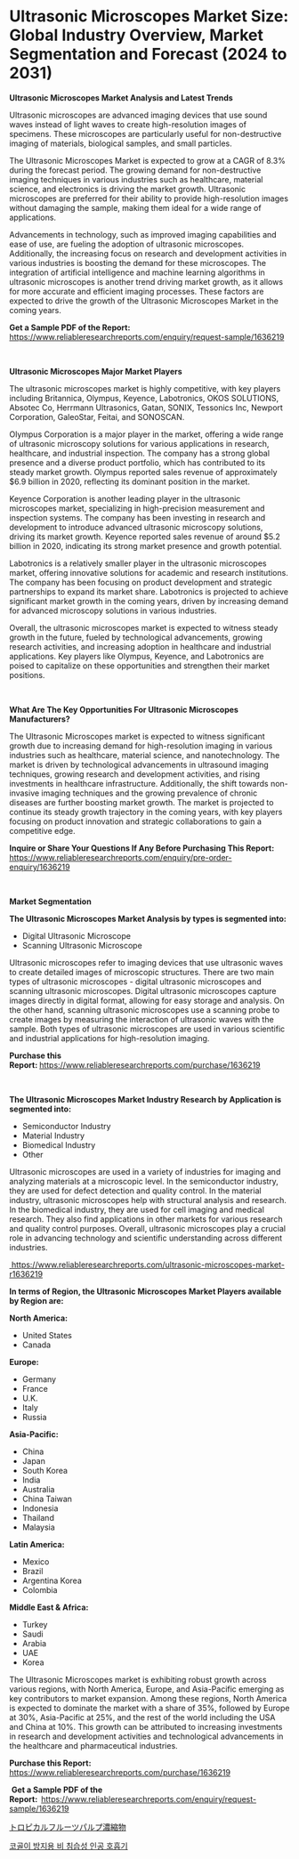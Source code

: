<p><h1>Ultrasonic Microscopes Market Size: Global Industry Overview, Market Segmentation and Forecast (2024 to 2031)</h1></p><p><strong>Ultrasonic Microscopes Market Analysis and Latest Trends</strong></p>
<p><p>Ultrasonic microscopes are advanced imaging devices that use sound waves instead of light waves to create high-resolution images of specimens. These microscopes are particularly useful for non-destructive imaging of materials, biological samples, and small particles.</p><p>The Ultrasonic Microscopes Market is expected to grow at a CAGR of 8.3% during the forecast period. The growing demand for non-destructive imaging techniques in various industries such as healthcare, material science, and electronics is driving the market growth. Ultrasonic microscopes are preferred for their ability to provide high-resolution images without damaging the sample, making them ideal for a wide range of applications.</p><p>Advancements in technology, such as improved imaging capabilities and ease of use, are fueling the adoption of ultrasonic microscopes. Additionally, the increasing focus on research and development activities in various industries is boosting the demand for these microscopes. The integration of artificial intelligence and machine learning algorithms in ultrasonic microscopes is another trend driving market growth, as it allows for more accurate and efficient imaging processes. These factors are expected to drive the growth of the Ultrasonic Microscopes Market in the coming years.</p></p>
<p><strong>Get a Sample PDF of the Report:&nbsp;</strong> <a href="https://www.reliableresearchreports.com/enquiry/request-sample/1636219">https://www.reliableresearchreports.com/enquiry/request-sample/1636219</a></p>
<p>&nbsp;</p>
<p><strong>Ultrasonic Microscopes Major Market Players</strong></p>
<p><p>The ultrasonic microscopes market is highly competitive, with key players including Britannica, Olympus, Keyence, Labotronics, OKOS SOLUTIONS, Absotec Co, Herrmann Ultrasonics, Gatan, SONIX, Tessonics Inc, Newport Corporation, GaleoStar, Feitai, and SONOSCAN. </p><p>Olympus Corporation is a major player in the market, offering a wide range of ultrasonic microscopy solutions for various applications in research, healthcare, and industrial inspection. The company has a strong global presence and a diverse product portfolio, which has contributed to its steady market growth. Olympus reported sales revenue of approximately $6.9 billion in 2020, reflecting its dominant position in the market.</p><p>Keyence Corporation is another leading player in the ultrasonic microscopes market, specializing in high-precision measurement and inspection systems. The company has been investing in research and development to introduce advanced ultrasonic microscopy solutions, driving its market growth. Keyence reported sales revenue of around $5.2 billion in 2020, indicating its strong market presence and growth potential.</p><p>Labotronics is a relatively smaller player in the ultrasonic microscopes market, offering innovative solutions for academic and research institutions. The company has been focusing on product development and strategic partnerships to expand its market share. Labotronics is projected to achieve significant market growth in the coming years, driven by increasing demand for advanced microscopy solutions in various industries.</p><p>Overall, the ultrasonic microscopes market is expected to witness steady growth in the future, fueled by technological advancements, growing research activities, and increasing adoption in healthcare and industrial applications. Key players like Olympus, Keyence, and Labotronics are poised to capitalize on these opportunities and strengthen their market positions.</p></p>
<p>&nbsp;</p>
<p><strong>What Are The Key Opportunities For Ultrasonic Microscopes Manufacturers?</strong></p>
<p><p>The Ultrasonic Microscopes market is expected to witness significant growth due to increasing demand for high-resolution imaging in various industries such as healthcare, material science, and nanotechnology. The market is driven by technological advancements in ultrasound imaging techniques, growing research and development activities, and rising investments in healthcare infrastructure. Additionally, the shift towards non-invasive imaging techniques and the growing prevalence of chronic diseases are further boosting market growth. The market is projected to continue its steady growth trajectory in the coming years, with key players focusing on product innovation and strategic collaborations to gain a competitive edge.</p></p>
<p><strong>Inquire or Share Your Questions If Any Before Purchasing This Report:</strong> <a href="https://www.reliableresearchreports.com/enquiry/pre-order-enquiry/1636219">https://www.reliableresearchreports.com/enquiry/pre-order-enquiry/1636219</a></p>
<p>&nbsp;</p>
<p><strong>Market Segmentation</strong></p>
<p><strong>The Ultrasonic Microscopes Market Analysis by types is segmented into:</strong></p>
<p><ul><li>Digital Ultrasonic Microscope</li><li>Scanning Ultrasonic Microscope</li></ul></p>
<p><p>Ultrasonic microscopes refer to imaging devices that use ultrasonic waves to create detailed images of microscopic structures. There are two main types of ultrasonic microscopes - digital ultrasonic microscopes and scanning ultrasonic microscopes. Digital ultrasonic microscopes capture images directly in digital format, allowing for easy storage and analysis. On the other hand, scanning ultrasonic microscopes use a scanning probe to create images by measuring the interaction of ultrasonic waves with the sample. Both types of ultrasonic microscopes are used in various scientific and industrial applications for high-resolution imaging.</p></p>
<p><strong>Purchase this Report:&nbsp;</strong><a href="https://www.reliableresearchreports.com/purchase/1636219">https://www.reliableresearchreports.com/purchase/1636219</a></p>
<p>&nbsp;</p>
<p><strong>The Ultrasonic Microscopes Market Industry Research by Application is segmented into:</strong></p>
<p><ul><li>Semiconductor Industry</li><li>Material Industry</li><li>Biomedical Industry</li><li>Other</li></ul></p>
<p><p>Ultrasonic microscopes are used in a variety of industries for imaging and analyzing materials at a microscopic level. In the semiconductor industry, they are used for defect detection and quality control. In the material industry, ultrasonic microscopes help with structural analysis and research. In the biomedical industry, they are used for cell imaging and medical research. They also find applications in other markets for various research and quality control purposes. Overall, ultrasonic microscopes play a crucial role in advancing technology and scientific understanding across different industries.</p></p>
<p><a href="https://www.reliableresearchreports.com/ultrasonic-microscopes-market-r1636219">&nbsp;https://www.reliableresearchreports.com/ultrasonic-microscopes-market-r1636219</a></p>
<p><strong>In terms of Region, the Ultrasonic Microscopes Market Players available by Region are:</strong></p>
<p>
    <p> <strong> North America: </strong>
        <ul>
            <li>United States</li>
            <li>Canada</li>
        </ul>
        </p> 
    <p> <strong> Europe: </strong>
        <ul>
            <li>Germany</li>
            <li>France</li>
            <li>U.K.</li>
            <li>Italy</li>
            <li>Russia</li>
        </ul>
        </p> 
    <p> <strong> Asia-Pacific: </strong>
        <ul>
            <li>China</li>
            <li>Japan</li>
            <li>South Korea</li>
            <li>India</li>
            <li>Australia</li>
            <li>China Taiwan</li>
            <li>Indonesia</li>
            <li>Thailand</li>
            <li>Malaysia</li>
        </ul>
        </p> 
    <p> <strong> Latin America: </strong>
        <ul>
            <li>Mexico</li>
            <li>Brazil</li>
            <li>Argentina Korea</li>
            <li>Colombia</li>
        </ul>
        </p> 
    <p> <strong> Middle East & Africa: </strong>
        <ul>
            <li>Turkey</li>
            <li>Saudi</li>
            <li>Arabia</li>
            <li>UAE</li>
            <li>Korea</li>
        </ul>
    </p>
    </p>
<p><p>The Ultrasonic Microscopes market is exhibiting robust growth across various regions, with North America, Europe, and Asia-Pacific emerging as key contributors to market expansion. Among these regions, North America is expected to dominate the market with a share of 35%, followed by Europe at 30%, Asia-Pacific at 25%, and the rest of the world including the USA and China at 10%. This growth can be attributed to increasing investments in research and development activities and technological advancements in the healthcare and pharmaceutical industries.</p></p>
<p><strong>Purchase this Report: </strong><a href="https://www.reliableresearchreports.com/purchase/1636219">https://www.reliableresearchreports.com/purchase/1636219</a></p>
<p>&nbsp;<strong>Get a Sample PDF of the Report:&nbsp;&nbsp;</strong><a href="https://www.reliableresearchreports.com/enquiry/request-sample/1636219">https://www.reliableresearchreports.com/enquiry/request-sample/1636219</a></p>
<p><strong></strong></p>
<p><p><a href="https://github.com/ihabdkwlxs948/Market-Research-Report-List-3/blob/main/9827098124958.md">トロピカルフルーツパルプ濃縮物</a></p><p><a href="https://github.com/dollarearner151/Market-Research-Report-List-1/blob/main/9160501126792.md">코골이 방지용 비 침습성 인공 호흡기</a></p></p>